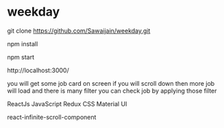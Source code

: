 # weekday

<!-- for start the project first make clone of git replo -->
git clone https://github.com/Sawaijain/weekday.git

<!-- then install all dependency using npm or yarn -->
npm install 

<!-- command for start the project  -->
npm start

<!-- project will start on loacalhost 3000 so type this in browser -->
http://localhost:3000/

<!-- how to check project -->
you will get some job card on screen if you will scroll down then more job will load and 
there is many filter you can check job by applying those filter

<!-- technlogies used -->
ReactJs
JavaScript
Redux
CSS
Material UI


<!-- for infine scrolling used library -->
react-infinite-scroll-component

